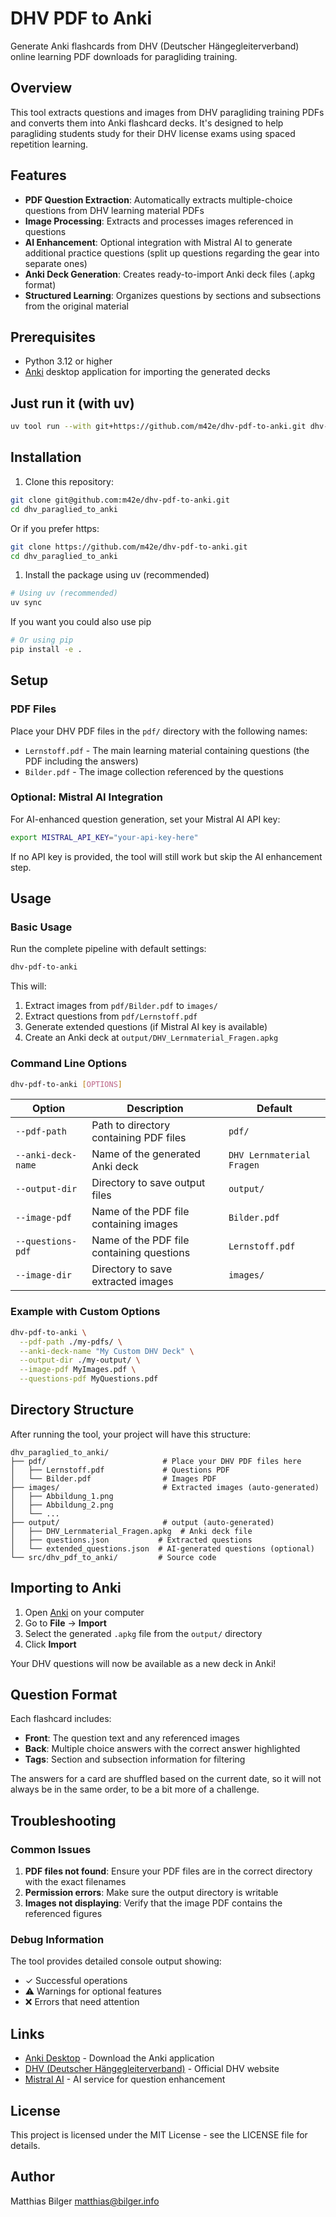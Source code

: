 # DHV PDF to Anki

Generate Anki flashcards from DHV (Deutscher Hängegleiterverband) online learning PDF downloads for paragliding training.

## Overview

This tool extracts questions and images from DHV paragliding training PDFs and converts them into Anki flashcard decks. It's designed to help paragliding students study for their DHV license exams using spaced repetition learning.

## Features

- **PDF Question Extraction**: Automatically extracts multiple-choice questions from DHV learning material PDFs
- **Image Processing**: Extracts and processes images referenced in questions
- **AI Enhancement**: Optional integration with Mistral AI to generate additional practice questions (split up questions regarding the gear into separate ones)
- **Anki Deck Generation**: Creates ready-to-import Anki deck files (.apkg format)
- **Structured Learning**: Organizes questions by sections and subsections from the original material

## Prerequisites

- Python 3.12 or higher
- [Anki](https://apps.ankiweb.net/) desktop application for importing the generated decks

## Just run it (with uv)

```bash
uv tool run --with git+https://github.com/m42e/dhv-pdf-to-anki.git dhv-pdf-to-anki 
```

## Installation

1. Clone this repository:

```bash
git clone git@github.com:m42e/dhv-pdf-to-anki.git
cd dhv_paraglied_to_anki
```

Or if you prefer https:

```bash
git clone https://github.com/m42e/dhv-pdf-to-anki.git
cd dhv_paraglied_to_anki
```

1. Install the package using uv (recommended)

```bash
# Using uv (recommended)
uv sync
```

If you want you could also use pip

```bash
# Or using pip
pip install -e .
```

## Setup

### PDF Files

Place your DHV PDF files in the `pdf/` directory with the following names:

- `Lernstoff.pdf` - The main learning material containing questions (the PDF including the answers)
- `Bilder.pdf` - The image collection referenced by the questions

### Optional: Mistral AI Integration

For AI-enhanced question generation, set your Mistral AI API key:

```bash
export MISTRAL_API_KEY="your-api-key-here"
```

If no API key is provided, the tool will still work but skip the AI enhancement step.

## Usage

### Basic Usage

Run the complete pipeline with default settings:

```bash
dhv-pdf-to-anki
```

This will:

1. Extract images from `pdf/Bilder.pdf` to `images/`
2. Extract questions from `pdf/Lernstoff.pdf`
3. Generate extended questions (if Mistral AI key is available)
4. Create an Anki deck at `output/DHV_Lernmaterial_Fragen.apkg`

### Command Line Options

```bash
dhv-pdf-to-anki [OPTIONS]
```

| Option | Description | Default |
|--------|-------------|---------|
| `--pdf-path` | Path to directory containing PDF files | `pdf/` |
| `--anki-deck-name` | Name of the generated Anki deck | `DHV Lernmaterial Fragen` |
| `--output-dir` | Directory to save output files | `output/` |
| `--image-pdf` | Name of the PDF file containing images | `Bilder.pdf` |
| `--questions-pdf` | Name of the PDF file containing questions | `Lernstoff.pdf` |
| `--image-dir` | Directory to save extracted images | `images/` |

### Example with Custom Options

```bash
dhv-pdf-to-anki \
  --pdf-path ./my-pdfs/ \
  --anki-deck-name "My Custom DHV Deck" \
  --output-dir ./my-output/ \
  --image-pdf MyImages.pdf \
  --questions-pdf MyQuestions.pdf
```

## Directory Structure

After running the tool, your project will have this structure:

```plain
dhv_paraglied_to_anki/
├── pdf/                          # Place your DHV PDF files here
│   ├── Lernstoff.pdf             # Questions PDF
│   └── Bilder.pdf                # Images PDF
├── images/                       # Extracted images (auto-generated)
│   ├── Abbildung_1.png
│   ├── Abbildung_2.png
│   └── ...
├── output/                       # output (auto-generated)
│   ├── DHV_Lernmaterial_Fragen.apkg  # Anki deck file
│   ├── questions.json           # Extracted questions
│   └── extended_questions.json  # AI-generated questions (optional)
└── src/dhv_pdf_to_anki/         # Source code
```

## Importing to Anki

1. Open [Anki](https://apps.ankiweb.net/) on your computer
2. Go to **File** → **Import**
3. Select the generated `.apkg` file from the `output/` directory
4. Click **Import**

Your DHV questions will now be available as a new deck in Anki!

## Question Format

Each flashcard includes:

- **Front**: The question text and any referenced images
- **Back**: Multiple choice answers with the correct answer highlighted
- **Tags**: Section and subsection information for filtering

The answers for a card are shuffled based on the current date, so it will not always be in the same order, to be a bit more of a challenge.

## Troubleshooting

### Common Issues

1. **PDF files not found**: Ensure your PDF files are in the correct directory with the exact filenames
2. **Permission errors**: Make sure the output directory is writable
3. **Images not displaying**: Verify that the image PDF contains the referenced figures

### Debug Information

The tool provides detailed console output showing:

- ✓ Successful operations
- ⚠ Warnings for optional features
- ❌ Errors that need attention

## Links

- [Anki Desktop](https://apps.ankiweb.net/) - Download the Anki application
- [DHV (Deutscher Hängegleiterverband)](https://www.dhv.de/) - Official DHV website
- [Mistral AI](https://mistral.ai/) - AI service for question enhancement

## License

This project is licensed under the MIT License - see the LICENSE file for details.

## Author

Matthias Bilger [matthias@bilger.info](matthias@bilger.info)

